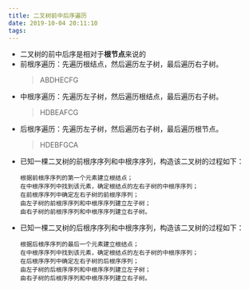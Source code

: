 ```yaml
---
title: 二叉树前中后序遍历
date: 2019-10-04 20:11:10
tags:
---
```


- 二叉树的前中后序是相对于**根节点**来说的
- 前根序遍历：先遍历根结点，然后遍历左子树，最后遍历右子树。
    > ABDHECFG
- 中根序遍历：先遍历左子树，然后遍历根结点，最后遍历右子树。
    > HDBEAFCG
- 后根序遍历：先遍历左子树，然后遍历右子树，最后遍历根节点。
    > HDEBFGCA

<!--more-->

- 已知一棵二叉树的前根序序列和中根序序列，构造该二叉树的过程如下：
    ```
    根据前根序序列的第一个元素建立根结点；
    在中根序序列中找到该元素，确定根结点的左右子树的中根序序列；
    在前根序序列中确定左右子树的前根序序列；
    由左子树的前根序序列和中根序序列建立左子树；
    由右子树的前根序序列和中根序序列建立右子树。
    ```

- 已知一棵二叉树的后根序序列和中根序序列，构造该二叉树的过程如下：
    ```
    根据后根序序列的最后一个元素建立根结点；
    在中根序序列中找到该元素，确定根结点的左右子树的中根序序列；
    在后根序序列中确定左右子树的后根序序列；
    由左子树的后根序序列和中根序序列建立左子树；
    由右子树的后根序序列和中根序序列建立右子树。
    ```